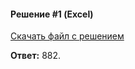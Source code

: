 #### Решение #1 (Excel)
[Скачать файл с решением](https://github.com/Thundiverter/infege2022/raw/main/repofiles/kpolyakov_2515.xls)

**Ответ:** 882.
